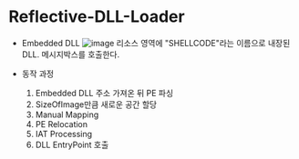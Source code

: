 # Reflective-DLL-Loader

- Embedded DLL
![image](https://user-images.githubusercontent.com/49597086/128273301-77312938-0816-479f-9c89-cc03ecd378b7.png)
리소스 영역에 "SHELLCODE"라는 이름으로 내장된 DLL. 메시지박스를 호출한다.

- 동작 과정
  1. Embedded DLL 주소 가져온 뒤 PE 파싱
  2. SizeOfImage만큼 새로운 공간 할당
  3. Manual Mapping
  4. PE Relocation
  5. IAT Processing
  6. DLL EntryPoint 호출
